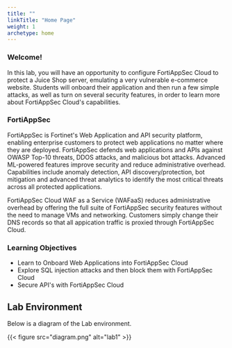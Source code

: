 ```yaml
---
title: ""
linkTitle: "Home Page"
weight: 1
archetype: home
---
```


### Welcome!

In this lab, you will have an opportunity to configure FortiAppSec Cloud to protect a Juice Shop server, emulating a very vulnerable e-commerce website.  Students will onboard their application and then run a few simple attacks, as well as turn on several security features, in order to learn more about FortiAppSec Cloud's capabilities.

### FortiAppSec
FortiAppSec is Fortinet's Web Application and API security platform, enabling enterprise customers to protect web applications no matter where they are deployed.  FortiAppSec defends web applications and APIs against OWASP Top-10 threats, DDOS attacks, and malicious bot attacks. Advanced ML-powered features improve security and reduce administrative overhead. Capabilities include anomaly detection, API discovery/protection, bot mitigation and advanced threat analytics to identify the most critical threats across all protected applications.

FortiAppSec Cloud WAF as a Service (WAFaaS) reduces administrative overhead by offering the full suite of FortiAppSec security features without the need to manage VMs and networking.  Customers simply change their DNS records so that all appication traffic is proxied through FortiAppSec Cloud.


### Learning Objectives
- Learn to Onboard Web Applications into FortiAppSec Cloud
- Explore SQL injection attacks and then block them with FortiAppSec Cloud 
- Secure API's with FortiAppSec Cloud

## Lab Environment

Below is a diagram of the Lab environment.

{{< figure src="diagram.png" alt="lab1" >}}
